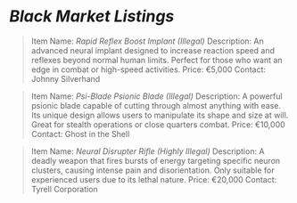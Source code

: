 *Black Market Listings*
======
>Item Name: *Rapid Reflex Boost Implant (Illegal)*
>Description: An advanced neural implant designed to increase reaction speed and reflexes beyond normal human limits. Perfect for those who want an edge in combat or high-speed activities.
>Price: €5,000
>Contact: Johnny Silverhand

>Item Name: *Psi-Blade Psionic Blade (Illegal)*
>Description: A powerful psionic blade capable of cutting through almost anything with ease. Its unique design allows users to manipulate its shape and size at will. Great for stealth operations or close quarters combat.
>Price: €10,000
>Contact: Ghost in the Shell

>Item Name: *Neural Disrupter Rifle (Highly Illegal)*
>Description: A deadly weapon that fires bursts of energy targeting specific neuron clusters, causing intense pain and disorientation. Only suitable for experienced users due to its lethal nature.
>Price: €20,000
>Contact: Tyrell Corporation
